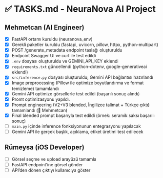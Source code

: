 # ✅ TASKS.md - NeuraNova AI Project

## Mehmetcan (AI Engineer)
- [x] FastAPI ortamı kuruldu (neuranova_env)
- [x] Gerekli paketler kuruldu (fastapi, uvicorn, pillow, httpx, python-multipart)
- [x] POST /generate_metadata endpoint taslağı oluşturuldu
- [x] Endpoint Swagger UI ve curl ile test edildi
- [x] `.env` dosyası oluşturuldu ve GEMINI_API_KEY eklendi
- [x] `requirements.txt` güncellendi (python-dotenv, google-generativeai eklendi)
- [x] `src/inference.py` dosyası oluşturuldu, Gemini API bağlantısı hazırlandı
- [x] Image preprocessing (Pillow ile optimize boyutlandırma ve format temizleme) tamamlandı
- [x] Gemini API optimize görsellerle test edildi (başarılı sonuç alındı)
- [x] Promt optimizasyonu yapıldı.
- [x] Prompt engineering (V2+V3 blended, İngilizce talimat + Türkçe çıktı) tamamlandı (🧠 Mehmetcan)
- [x] Final blended prompt başarıyla test edildi (örnek: seramik saksı başarılı sonuç)
- [ ] `main.py` içinde inference fonksiyonunun entegrasyonu yapılacak
- [ ] Gemini API ile gerçek başlık, açıklama, etiket üretimi test edilecek

## Rümeysa (iOS Developer)
- [ ] Görsel seçme ve upload arayüzü tamamla
- [ ] FastAPI endpoint’ine görsel gönder
- [ ] API’den dönen çıktıyı kullanıcıya göster
